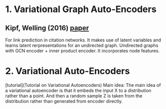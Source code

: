 # 1. Variational Graph Auto-Encoders 
## Kipf, Welling (2016) [paper](https://arxiv.org/pdf/1611.07308.pdf)
For link prediction in citation networks. 
It makes use of latent variables and learns latent rerpresentations for an undirected graph. 
Undirected graphs with GCN encoder + inner product encoder. It incorporates node features. 

# 2. Variational Auto-Encoders
[tutorial](Tutorial on Variational Autoencoders)
Main idea: The main idea of a variational autoencoder is that it embeds the input X to a distribution rather than a point. And then a random sample Z is taken from the distribution rather than generated from encoder directly.
